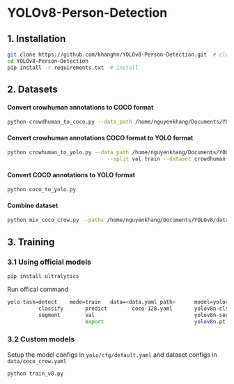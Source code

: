 # YOLOv8-Person-Detection

## 1. Installation

```bash
git clone https://github.com/khanghn/YOLOv8-Person-Detection.git  # clone
cd YOLOv8-Person-Detection
pip install -r requirements.txt  # install
```

## 2. Datasets

#### Convert crowhuman annotations to COCO format
```bash
python crowdhuman_to_coco.py --data_path /home/nguyenkhang/Documents/YOLOv8/datasets/crowdhuman/
```

#### Convert crowhuman annotations COCO format to YOLO format
```bash
python crowhuman_to_yolo.py --data_path /home/nguyenkhang/Documents/YOLOv8/datasets/crowdhuman/ \
                                --split val train --dataset crowdhuman -np 0 
```

#### Convert COCO annotations to YOLO format
```bash
python coco_to_yolo.py 
```

#### Combine dataset
```bash
python mix_coco_crow.py --paths /home/nguyenkhang/Documents/YOLOv8/datasets --out_path /home/nguyenkhang/Documents/YOLOv8/datasets/coco_crow
```

## 3. Training

### 3.1 Using official models
`pip install ultralytics `

Run offical command 
```bash
yolo task=detect    mode=train   data=<data.yaml path>      model=yolov8n.pt        args...
          classify       predict        coco-128.yaml       yolov8n-cls.yaml  args...
          segment        val                                yolov8n-seg.yaml  args...
                         export                             yolov8n.pt        format=onnx  args...
```
### 3.2 Custom models
Setup the model configs in `yolo/cfg/default.yaml` and dataset configs in `data/coco_crow.yaml`

`python train_v8.py`